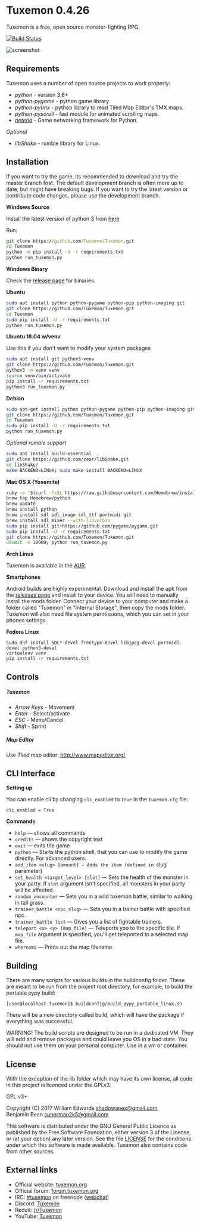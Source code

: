 Tuxemon 0.4.26
==============

Tuxemon is a free, open source monster-fighting RPG.

[![Build Status](https://travis-ci.org/Tuxemon/Tuxemon.svg?branch=development)](https://travis-ci.org/Tuxemon/Tuxemon)

![screenshot](https://www.tuxemon.org/images/featurette-01.png)

Requirements
------------

Tuxemon uses a number of open source projects to work properly:

* *python* - version 3.6+
* *python-pygame* - python game library
* *python-pytmx* - python library to read Tiled Map Editor's TMX maps.
* *python-pyscroll* - fast module for animated scrolling maps.
* *[neteria](https://github.com/ShadowBlip/Neteria)* - Game networking framework for Python.

*Optional*

* *libShake* - rumble library for Linux.

Installation
------------

If you want to try the game, its recommended to download and try the master branch
first. The default development branch is often more up to date, but might have
breaking bugs. If you want to try the latest version or contribute code changes,
please use the development branch.


**Windows Source**

Install the latest version of python 3 from [here](https://www.python.org/downloads/)

Run:

```cmd
git clone https://github.com/Tuxemon/Tuxemon.git
cd Tuxemon
python -m pip install -U -r requirements.txt
python run_tuxemon.py
```

**Windows Binary**

Check the [release page](https://github.com/Tuxemon/Tuxemon/releases) for binaries.

**Ubuntu**

```sh
sudo apt install python python-pygame python-pip python-imaging git
git clone https://github.com/Tuxemon/Tuxemon.git
cd Tuxemon
sudo pip install -U -r requirements.txt
python run_tuxemon.py
```

**Ubuntu 18.04 w/venv**

Use this if you don't want to modify your system packages
```sh
sudo apt install git python3-venv
git clone https://github.com/Tuxemon/Tuxemon.git
python3 -m venv venv
source venv/bin/activate
pip install -r requirements.txt
python3 run_tuxemon.py
```

**Debian**

```sh
sudo apt-get install python python-pygame python-pip python-imaging git
git clone https://github.com/Tuxemon/Tuxemon.git
cd Tuxemon
sudo pip install -U -r requirements.txt
python run_tuxemon.py
```

*Optional rumble support*

```sh
sudo apt install build-essential
git clone https://github.com/zear/libShake.git
cd libShake/
make BACKEND=LINUX; sudo make install BACKEND=LINUX
```

**Mac OS X (Yosemite)**

```sh
ruby -e "$(curl -fsSL https://raw.githubusercontent.com/Homebrew/install/master/install)"
brew tap Homebrew/python
brew update
brew install python
brew install sdl sdl_image sdl_ttf portmidi git
brew install sdl_mixer --with-libvorbis
sudo pip install git+https://github.com/pygame/pygame.git
sudo pip install -U -r requirements.txt 
git clone https://github.com/Tuxemon/Tuxemon.git
ulimit -n 10000; python run_tuxemon.py
```

**Arch Linux**

Tuxemon is available in the [AUR](https://aur.archlinux.org/packages/tuxemon-git/).

**Smartphones**

Android builds are highly experimental.  Download and install the apk from the 
[releases page](https://github.com/Tuxemon/Tuxemon/releases) and install to your
device.  You will need to manually install the mods folder.  Connect your device
to your computer and make a folder called "Tuxemon" in "Internal Storage", then
copy the mods folder.  Tuxemon will also need file system permissions, which you
can set in your phones settings.

**Fedora Linux**

```
sudo dnf install SDL*-devel freetype-devel libjpeg-devel portmidi-devel python3-devel
virtualenv venv
pip install -r requirements.txt
```


Controls
--------

##### Tuxemon
* *Arrow Keys* - Movement
* *Enter* - Select/activate
* *ESC* - Menu/Cancel
* *Shift* - Sprint

##### Map Editor

Use *Tiled* map editor: http://www.mapeditor.org/

CLI Interface
--------------
**Setting up**

You can enable cli by changing `cli_enabled` to `True` in the `tuxemon.cfg` file:
```
cli_enabled = True
```

**Commands**

 - `help` — shows all commands
 - `credits` — shows the copyright text
 - `exit` — exits the game
 - `python` — Starts the python shell, that you can use to modify the game directly. For advanced users.
 - `add_item <slug> [amount] — Adds the item (defined in `slug` parameter)
 - `set_health <target_level> [slot]` — Sets the health of the monster in your party. If `slot` argument isn't specified, all monsters in your party will be affected.
 - `random_encounter` — Sets you in a wild tuxemon battle, similar to walking in tall grass.
 - `trainer_battle <npc_slug>` — Sets you in a trainer battle with specified npc.
 - `trainer_battle list` — Gives you a list of fightable trainers.
 - `teleport <x> <y> [map_file]` — Teleports you to the specific tile. If `map_file` argument is specified, you'll get teleported to a selected map file.
 - `whereami` — Prints out the map filename

Building
--------

There are many scripts for various builds in the buildconfig folder.  These
are meant to be run from the project root directory, for example, to build
the portable pypy build:
```
[user@localhost Tuxemon]$ buildconfig/build_pypy_portable_linux.sh
```
There will be a new directory called build, which will have the package if
everything was successful.

WARNING!  The build scripts are designed to be run in a dedicated VM.  They
will add and remove packages and could leave you OS in a bad state.  You
should not use them on your personal computer.  Use in a vm or container.


License
-------

With the exception of the lib folder which may have
its own license, all code in this project is licenced
under the GPLv3.

GPL v3+

Copyright (C) 2017 William Edwards <shadowapex@gmail.com>,     
Benjamin Bean <superman2k5@gmail.com>

This software is distributed under the GNU General Public Licence as published
by the Free Software Foundation, either version 3 of the License, or (at your
option) any later version.  See the file [LICENSE](LICENSE) for the conditions
under which this software is made available.  Tuxemon also contains code from
other sources.

External links
--------------

* Official website: [tuxemon.org](https://www.tuxemon.org)
* Official forum: [forum.tuxemon.org](https://forum.tuxemon.org/)
* IRC: [#tuxemon](ircs://chat.freenode.net/#tuxemon) on freenode ([webchat](https://webchat.freenode.net/?channels=%23tuxemon))
* Discord: [Tuxemon](https://discord.gg/3ZffZwz)
* Reddit: [/r/Tuxemon](https://www.reddit.com/r/tuxemon)
* YouTube: [Tuxemon](https://www.youtube.com/channel/UC6BJ6H7dB2Dpb8wzcYhDU3w)
